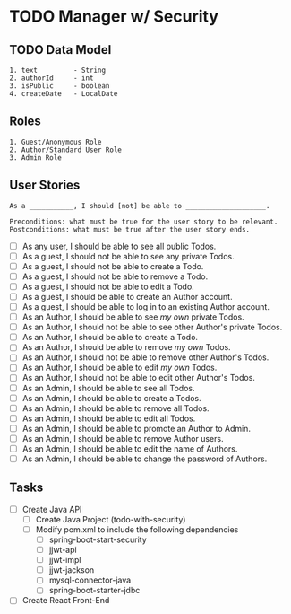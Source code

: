 # TODO Manager w/ Security

## TODO Data Model

    1. text         - String
    2. authorId     - int
    3. isPublic     - boolean
    4. createDate   - LocalDate

## Roles

    1. Guest/Anonymous Role
    2. Author/Standard User Role
    3. Admin Role

## User Stories

    As a ___________, I should [not] be able to ____________________.

    Preconditions: what must be true for the user story to be relevant.
    Postconditions: what must be true after the user story ends.
 
* [ ] As any user, I should be able to see all public Todos.
* [ ] As a guest, I should not be able to see any private Todos.
* [ ] As a guest, I should not be able to create a Todo.
* [ ] As a guest, I should not be able to remove a Todo.
* [ ] As a guest, I should not be able to edit a Todo.
* [ ] As a guest, I should be able to create an Author account.
* [ ] As a guest, I should be able to log in to an existing Author account.
* [ ] As an Author, I should be able to see _my own_ private Todos.
* [ ] As an Author, I should not be able to see other Author's private Todos.
* [ ] As an Author, I should be able to create a Todo.
* [ ] As an Author, I should be able to remove _my own_ Todos.
* [ ] As an Author, I should not be able to remove other Author's Todos.
* [ ] As an Author, I should be able to edit _my own_ Todos.
* [ ] As an Author, I should not be able to edit other Author's Todos.
* [ ] As an Admin, I should be able to see all Todos.
* [ ] As an Admin, I should be able to create a Todos.
* [ ] As an Admin, I should be able to remove all Todos.
* [ ] As an Admin, I should be able to edit all Todos.
* [ ] As an Admin, I should be able to promote an Author to Admin.
* [ ] As an Admin, I should be able to remove Author users.
* [ ] As an Admin, I should be able to edit the name of Authors.
* [ ] As an Admin, I should be able to change the password of Authors.

## Tasks
* [ ] Create Java API
    * [ ] Create Java Project (todo-with-security)
    * [ ] Modify pom.xml to include the following dependencies
        * [ ] spring-boot-start-security
        * [ ] jjwt-api
        * [ ] jjwt-impl
        * [ ] jjwt-jackson
        * [ ] mysql-connector-java
        * [ ] spring-boot-starter-jdbc
* [ ] Create React Front-End